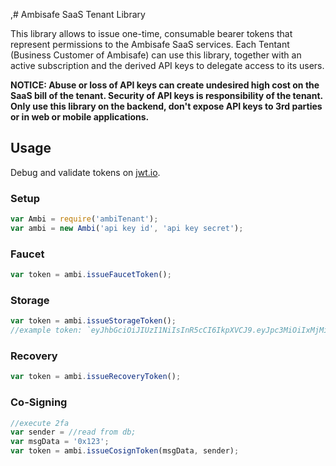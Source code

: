 ,# Ambisafe SaaS Tenant Library

This library allows to issue one-time, consumable bearer tokens that represent permissions to the Ambisafe SaaS services. Each Tentant (Business Customer of Ambisafe) can use this library, together with an active subscription and the derived API keys to delegate access to its users. 

**NOTICE: Abuse or loss of API keys can create undesired high cost on the SaaS bill of the tenant. Security of API keys is responsibility of the tenant. Only use this library on the backend, don't expose API keys to 3rd parties or in web or mobile applications.**

## Usage

Debug and validate tokens on [jwt.io](https://jwt.io/).

### Setup

```javascript
var Ambi = require('ambiTenant');
var ambi = new Ambi('api key id', 'api key secret');
```

### Faucet

```javascript
var token = ambi.issueFaucetToken();
```

### Storage

```javascript
var token = ambi.issueStorageToken();
//example token: `eyJhbGciOiJIUzI1NiIsInR5cCI6IkpXVCJ9.eyJpc3MiOiIxMjMiLCJzdWIiOiJzdG9yYWdlIiwianRpIjoiNjU3NzhiNzQtZGE0Mi00ZGQ2LTlmNjgtYmUxZWJmNGU3MDUwIiwiYXVkIjoiYW1iaXNhZmUiLCJleHAiOjE0NjE5NDAwOTgsImlhdCI6MTQ2MTkzNjQ5OH0.sObUi2W7sZ85R6aVW0pPUlyYid88aqFoqAX9fUIV1Cw`

```

### Recovery

```javascript
var token = ambi.issueRecoveryToken();
```

### Co-Signing

```javascript
//execute 2fa
var sender = //read from db;
var msgData = '0x123';
var token = ambi.issueCosignToken(msgData, sender);
```
